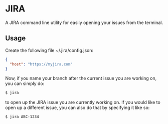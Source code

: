 # JIRA

A JIRA command line utility for easily opening your issues from the terminal.

## Usage

Create the following file ~/.jira/config.json:

  ```json
  {
    "host": "https://myjira.com"
  }
  ```

Now, if you name your branch after the current issue you are working on, you
can simply do:

```sh
$ jira
```

to open up the JIRA issue you are currently working on. If you would like to
open up a different issue, you can also do that by specifying it like so:

```sh
$ jira ABC-1234
```
